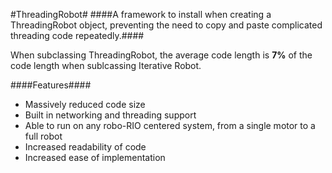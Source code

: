 #ThreadingRobot#
####A framework to install when creating a ThreadingRobot object, preventing the need to copy and paste complicated threading code repeatedly.####

When subclassing ThreadingRobot, the average code length is **7%** of the code length when sublcassing Iterative Robot.

####Features####
- Massively reduced code size
- Built in networking and threading support
- Able to run on any robo-RIO centered system, from a single motor to a full robot
- Increased readability of code
- Increased ease of implementation

